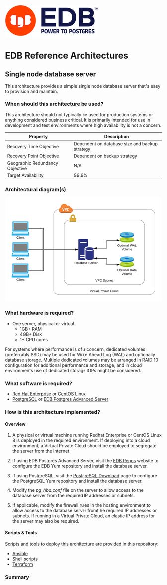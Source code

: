 ![EDB Logo](../images/logo.png "EDB Logo")

# EDB Reference Architectures

## Single node database server

This architecture provides a simple single node database server that's easy
to provision and maintain.

### When should this architecture be used?

This architecture should not typically be used for production systems or anything
considered business critical. It is primarily intended for use in development
and test environments where high availability is not a concern.

Property                        | Description
------------------------------- | ----------------------------------------------
Recovery Time Objective         | Dependent on database size and backup strategy
Recovery Point Objective        | Dependent on backup strategy
Geographic Redundancy Objective | N/A
Target Availability             | 99.9%

### Architectural diagram(s)

![Architecture Diagram](images/architecture.png "Architecture Diagram")

### What hardware is required?

* One server, physical or virtual
    * 1GB+ RAM
    * 4GB+ Disk
    * 1+ CPU cores

For systems where performance is of a concern, dedicated volumes (preferrably SSD)
may be used for Write Ahead Log (WAL) and optionally database storage. Multiple
dedicated volumes may be arranged in RAID 10 configuration for additional 
performance and storage, and in cloud environments use of dedicated storage IOPs
might be considered. 

### What software is required?

* [Red Hat Enterprise](https://www.redhat.com/en/technologies/linux-platforms/enterprise-linux) 
or [CentOS](https://www.centos.org/) Linux
* [PostgreSQL](https://www.postgresql.org/) or 
[EDB Postgres Advanced Server](https://www.enterprisedb.com/products/edb-postgres-advanced-server-secure-ha-oracle-compatible)

### How is this architecture implemented?

#### Overview

1. A physical or virtual machine running Redhat Enterprise or CentOS Linux 8 is 
deployed in the required environment. If deploying into a cloud environment, a 
Virtual Private Cloud should be employed to segregate the server from the 
Internet.

2. If using EDB Postgres Advanced Server, visit the 
[EDB Repos](https://repos.enterprisedb.com) website to configure the EDB Yum
repository and install the database server.

3. If using PostgreSQL, visit the [PostgreSQL Download](https://www.postgresql.org/download/linux/redhat) page to configure the PostgreSQL Yum repository and 
install the database server.

4. Modify the _pg_hba.conf_ file on the server to allow access to the database
server from the required IP addresses or subnets.

5. If applicable, modify the firewall rules in the hosting environment to allow
access to the database server fromt he required IP addresses or subnets. If 
running in a Virtual Private Cloud, an elastic IP address for the server may
also be required.

#### Scripts & Tools

Scripts and tools to deploy this architecture are provided in this repository:

* [Ansible](ansible/)
* [Shell scripts](shell-scripts/)
* [Terraform](terraform/)

### Summary
